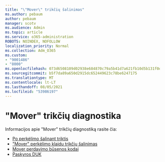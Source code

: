 ```yaml
---
title: "\"Mover\" trikčių šalinimas"
ms.author: pebaum
author: pebaum
manager: scotv
ms.audience: Admin
ms.topic: article
ms.service: o365-administration
ROBOTS: NOINDEX, NOFOLLOW
localization_priority: Normal
ms.collection: Adm_O365
ms.custom:
- "9001486"
- "8000"
ms.openlocfilehash: 073d6508109d02938e684870c79a5b41d7a621fb10d5b131f0d9103901fce460
ms.sourcegitcommit: b5f7da89a650d2915dc652449623c78be6247175
ms.translationtype: MT
ms.contentlocale: lt-LT
ms.lasthandoff: 08/05/2021
ms.locfileid: "53986197"
---
```

# <a name="mover-troubleshooting"></a>"Mover" trikčių diagnostika

Informacijos apie "Mover" trikčių diagnostiką rasite čia:

- [Po perkėlimo šalinant triktis](https://docs.microsoft.com/sharepointmigration/mover-post-migration-troubleshooting)  
- ["Mover" perkėlimo klaidų trikčių šalinimas](https://docs.microsoft.com/sharepointmigration/mover-error-faq)  
- [Mover perdavimo būsenos kodai](https://docs.microsoft.com/sharepointmigration/mover-transfer-status-codes)
- [Paskyros DUK](https://docs.microsoft.com/sharepointmigration/mover-account-faq)
